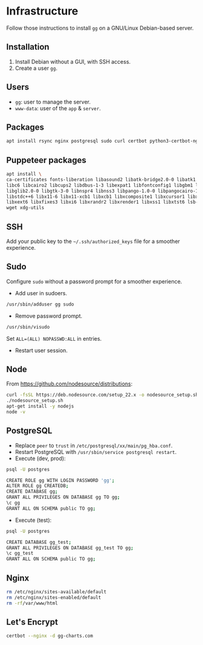 # Infrastructure

Follow those instructions to install `gg` on a GNU/Linux Debian-based server.

## Installation

1. Install Debian without a GUI, with SSH access.
1. Create a user `gg`.

## Users

- `gg`: user to manage the server.
- `www-data`: user of the `app` & `server`.

## Packages

```sh
apt install rsync nginx postgresql sudo curl certbot python3-certbot-nginx
```

## Puppeteer packages

```sh
apt install \
ca-certificates fonts-liberation libasound2 libatk-bridge2.0-0 libatk1.0-0 \
libc6 libcairo2 libcups2 libdbus-1-3 libexpat1 libfontconfig1 libgbm1 libgcc1 \
libglib2.0-0 libgtk-3-0 libnspr4 libnss3 libpango-1.0-0 libpangocairo-1.0-0 \
libstdc++6 libx11-6 libx11-xcb1 libxcb1 libxcomposite1 libxcursor1 libxdamage1 \
libxext6 libxfixes3 libxi6 libxrandr2 libxrender1 libxss1 libxtst6 lsb-release \
wget xdg-utils
```

## SSH

Add your public key to the `~/.ssh/authorized_keys` file
for a smoother experience.

## Sudo

Configure `sudo` without a password prompt for a smoother experience.

- Add user in sudoers.

```sh
/usr/sbin/adduser gg sudo
```

- Remove password prompt.

```sh
/usr/sbin/visudo
```

Set `ALL=(ALL) NOPASSWD:ALL` in entries.

- Restart user session.

## Node

From https://github.com/nodesource/distributions:

```sh
curl -fsSL https://deb.nodesource.com/setup_22.x -o nodesource_setup.sh
./nodesource_setup.sh
apt-get install -y nodejs
node -v
```

## PostgreSQL

- Replace `peer` to `trust` in `/etc/postgresql/xx/main/pg_hba.conf`.
- Restart PostgreSQL with `/usr/sbin/service postgresql restart`.
- Execute (dev, prod):

```sh
psql -U postgres

CREATE ROLE gg WITH LOGIN PASSWORD 'gg';
ALTER ROLE gg CREATEDB;
CREATE DATABASE gg;
GRANT ALL PRIVILEGES ON DATABASE gg TO gg;
\c gg
GRANT ALL ON SCHEMA public TO gg;
```

- Execute (test):

```sh
psql -U postgres

CREATE DATABASE gg_test;
GRANT ALL PRIVILEGES ON DATABASE gg_test TO gg;
\c gg_test
GRANT ALL ON SCHEMA public TO gg;
```

## Nginx

```sh
rm /etc/nginx/sites-available/default
rm /etc/nginx/sites-enabled/default
rm -rf/var/www/html
```

## Let's Encrypt

```sh
certbot --nginx -d gg-charts.com
```

